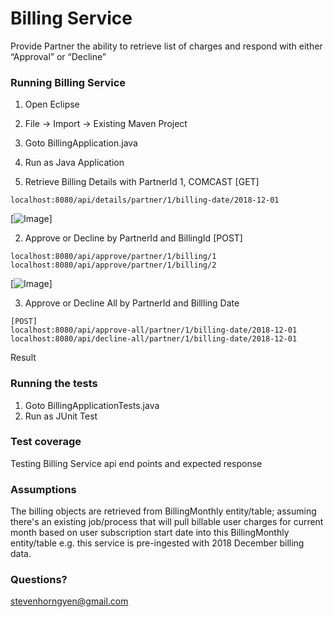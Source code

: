 # Billing Service
Provide Partner the ability to retrieve list of charges and respond with either “Approval” or “Decline”

### Running Billing Service
1. Open Eclipse
2. File -> Import -> Existing Maven Project
3. Goto BillingApplication.java
4. Run as Java Application

1. Retrieve Billing Details with PartnerId 1, COMCAST
[GET]
```
localhost:8080/api/details/partner/1/billing-date/2018-12-01
```
[![Image](https://drive.google.com/open?id=1HOT0KxezWWwveS8tkLxT_KCl__ReSvB5)]

2. Approve or Decline by PartnerId and BillingId
[POST]
```
localhost:8080/api/approve/partner/1/billing/1
localhost:8080/api/approve/partner/1/billing/2
```
[![Image](https://drive.google.com/open?id=1vm1tcWa8pMct6U_CZtOfY2J8ynrjiXBn)]

3. Approve or Decline All by PartnerId and Billling Date 
```
[POST]
localhost:8080/api/approve-all/partner/1/billing-date/2018-12-01
localhost:8080/api/decline-all/partner/1/billing-date/2018-12-01
```
Result 

### Running the tests
1. Goto BillingApplicationTests.java
2. Run as JUnit Test

### Test coverage
Testing Billing Service api end points and expected response

### Assumptions
The billing objects are retrieved from BillingMonthly entity/table;
assuming there's an existing job/process that will pull billable user charges for current month based on user subscription start date into this BillingMonthly entity/table e.g. this service is pre-ingested with 2018 December billing data.

### Questions?
stevenhorngyen@gmail.com

